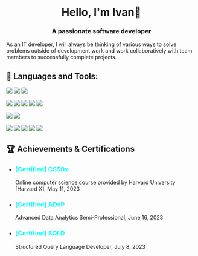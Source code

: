<h1 align="center">Hello, I'm Ivan👋</h1>
<h3 align="center">A passionate software developer</h3>

<!--
I worked as a software QA operator in the UK for three and a half years. During my work with developers, I realized the need to increase work productivity by introducing automation systems. As a result, I collaborated with developers on a side project to develop a program that automates processes, which led to a 300% increase in productivity.

This experience motivated me to pursue a career as an IT developer. As an IT developer, it is essential to quickly and efficiently find solutions to similar problems. Through this experience, I have developed the ability to identify and solve problems and can find effective solutions when facing similar problems in the future.
-->
As an IT developer, I will always be thinking of various ways to solve problems outside of development work and work collaboratively with team members to successfully complete projects.



## 🧰 Languages and Tools:

<img src="https://img.shields.io/badge/JavaScript-3B3B3B?style=round&logo=javascript&logoColor=F7DF1E"/> <img src="https://img.shields.io/badge/TypeScript-3B3B3B?style=round&logo=typescript&logoColor=3178C6"/> <img src="https://img.shields.io/badge/Python-3B3B3B?style=round&logo=python&logoColor=3776AB"/> 

<!--
<img src="https://img.shields.io/badge/C-3B3B3B?style=round&logo=c&logoColor=A8B9CC"/> 
-->

<img src="https://img.shields.io/badge/Node.js-3B3B3B?style=round&logo=nodedotjs&logoColor=339933"/> <img src="https://img.shields.io/badge/Vue.js-3B3B3B?style=round&logo=vuedotjs&logoColor=4FC08D"/> <img src="https://img.shields.io/badge/Express.js-3B3B3B?style=round&logo=express&logoColor=000000"/> <img src="https://img.shields.io/badge/React.js-3B3B3B?style=round&logo=React&logoColor=61DAFB"/> <img src="https://img.shields.io/badge/django-3B3B3B?style=flat-square&logo=django&logoColor=white"/>

<!-- 
 <img src="https://img.shields.io/badge/Three.js-3B3B3B?style=round&logo=threedotjs&logoColor=000000"/>
 <img src="https://img.shields.io/badge/Flask-3B3B3B?style=round&logo=Flask&logoColor=000000"/>
-->

<img src="https://img.shields.io/badge/MySQL-3B3B3B?style=round&logo=mysql&logoColor=4479A1"/> <img src="https://img.shields.io/badge/PostgreSQL-3B3B3B?style=round&logo=postgresql&logoColor=4169E1"/> 

<!--
 <img src="https://img.shields.io/badge/MongoDB-3B3B3B?style=round&logo=mongodb&logoColor=47A248"/>
 <img src="https://img.shields.io/badge/Sequelize-3B3B3B?style=round&logo=sequelize&logoColor=52B0E7"/> 
-->

<img src="https://img.shields.io/badge/Git-3B3B3B?style=round&logo=git&logoColor=F05032"/> <img src="https://img.shields.io/badge/GitHub-3B3B3B?style=round&logo=github&logoColor=181717"/> <img src="https://img.shields.io/badge/Docker-3B3B3B?style=round&logo=docker&logoColor=2496ED"/> <img src="https://img.shields.io/badge/Notion-3B3B3B?style=round&logo=notion&logoColor=000000"/> <img src="https://img.shields.io/badge/Slack-3B3B3B?style=round&logo=Slack&logoColor=4A154B"/>

<!--

-->


<!--
**IvaninITworld/IvaninITworld** is a ✨ _special_ ✨ repository because its `README.md` (this file) appears on your GitHub profile.

Here are some ideas to get you started:

- 🔭 I’m currently working on ...
- 🌱 I’m currently learning ...
- 👯 I’m looking to collaborate on ...
- 🤔 I’m looking for help with ...
- 💬 Ask me about ...
- 📫 How to reach me: ...
- 😄 Pronouns: ...
- ⚡ Fun fact: ...
-->


## 🏆 Achievements & Certifications

- <h3 style="color:cyan"> [Certified] CS50x</h3> 
  Online computer science course provided by Harvard University [Harvard X], May 11, 2023

- <h3 style="color:cyan"> [Certified] ADsP</h3> 
  Advanced Data Analytics Semi-Professional, June 16, 2023
  
- <h3 style="color:cyan"> [Certified] SQLD</h3> 
  Structured Query Language Developer, July 8, 2023

